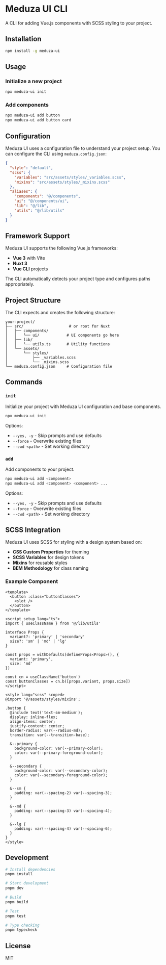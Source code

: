 # Meduza UI CLI

A CLI for adding Vue.js components with SCSS styling to your project.

## Installation

```bash
npm install -g meduza-ui
```

## Usage

### Initialize a new project

```bash
npx meduza-ui init
```

### Add components

```bash
npx meduza-ui add button
npx meduza-ui add button card
```

## Configuration

Meduza UI uses a configuration file to understand your project setup. You can configure the CLI using `meduza.config.json`:

```json
{
  "style": "default",
  "scss": {
    "variables": "src/assets/styles/_variables.scss",
    "mixins": "src/assets/styles/_mixins.scss"
  },
  "aliases": {
    "components": "@/components",
    "ui": "@/components/ui", 
    "lib": "@/lib",
    "utils": "@/lib/utils"
  }
}
```

## Framework Support

Meduza UI supports the following Vue.js frameworks:

- **Vue 3** with Vite
- **Nuxt 3** 
- **Vue CLI** projects

The CLI automatically detects your project type and configures paths appropriately.

## Project Structure

The CLI expects and creates the following structure:

```
your-project/
├── src/                    # or root for Nuxt
│   ├── components/
│   │   └── ui/            # UI components go here
│   ├── lib/
│   │   └── utils.ts       # Utility functions
│   └── assets/
│       └── styles/
│           ├── _variables.scss
│           └── _mixins.scss
└── meduza.config.json     # Configuration file
```

## Commands

### `init`

Initialize your project with Meduza UI configuration and base components.

```bash
npx meduza-ui init
```

Options:
- `--yes, -y` - Skip prompts and use defaults
- `--force` - Overwrite existing files
- `--cwd <path>` - Set working directory

### `add`

Add components to your project.

```bash
npx meduza-ui add <component>
npx meduza-ui add <component> <component> ...
```

Options:
- `--yes, -y` - Skip prompts and use defaults
- `--force` - Overwrite existing files
- `--cwd <path>` - Set working directory

## SCSS Integration

Meduza UI uses SCSS for styling with a design system based on:

- **CSS Custom Properties** for theming
- **SCSS Variables** for design tokens
- **Mixins** for reusable styles
- **BEM Methodology** for class naming

### Example Component

```vue
<template>
  <button :class="buttonClasses">
    <slot />
  </button>
</template>

<script setup lang="ts">
import { useClassName } from '@/lib/utils'

interface Props {
  variant?: 'primary' | 'secondary'
  size?: 'sm' | 'md' | 'lg'
}

const props = withDefaults(defineProps<Props>(), {
  variant: 'primary',
  size: 'md'
})

const cn = useClassName('button')
const buttonClasses = cn.b([props.variant, props.size])
</script>

<style lang="scss" scoped>
@import '@/assets/styles/mixins';

.button {
  @include text('text-sm-medium');
  display: inline-flex;
  align-items: center;
  justify-content: center;
  border-radius: var(--radius-md);
  transition: var(--transition-base);
  
  &--primary {
    background-color: var(--primary-color);
    color: var(--primary-foreground-color);
  }
  
  &--secondary {
    background-color: var(--secondary-color);
    color: var(--secondary-foreground-color);
  }
  
  &--sm {
    padding: var(--spacing-2) var(--spacing-3);
  }
  
  &--md {
    padding: var(--spacing-3) var(--spacing-4);
  }
  
  &--lg {
    padding: var(--spacing-4) var(--spacing-6);
  }
}
</style>
```

## Development

```bash
# Install dependencies
pnpm install

# Start development
pnpm dev

# Build
pnpm build

# Test
pnpm test

# Type checking
pnpm typecheck
```

## License

MIT

